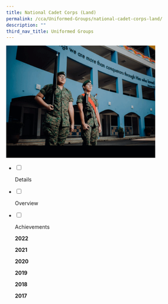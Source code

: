 ```yaml
---
title: National Cadet Corps (Land)
permalink: /cca/Uniformed-Groups/national-cadet-corps-land/
description: ""
third_nav_title: Uniformed Groups
---
```

<img src="/images/cca23.gif" style="width:80%">

<ul class="jekyllcodex_accordion">
<li>

<input id="accordion1" type="checkbox">

<label for="accordion1">Details</label>

<div>

<p> 

</p>
</div>

</li>
<li>

<input id="accordion2" type="checkbox">

<label for="accordion2">Overview</label>

<div>

<p>
	
	
</p>

	
</div>

</li>
<li>

<input id="accordion3" type="checkbox">

<label for="accordion3">Achievements</label>

<div>

<p>
	
<b>2022</b><br>
	

<b>2021</b><br>
	

<b>2020</b><br>
	
	
<b>2019</b><br>
	

<b>2018</b><br>
	
	
<b>2017</b><br>

</p>

	
</div>

</li>
	
</ul>